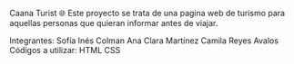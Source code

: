 Caana Turist 🌐
Este proyecto se trata de una pagina web de turismo para aquellas personas que quieran informar antes de viajar.

Integrantes:
Sofía Inés Colman
Ana Clara Martínez
Camila Reyes Avalos
Códigos a utilizar:
HTML
CSS

